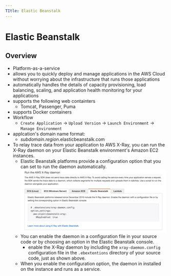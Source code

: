 ```yaml
---
TItle: Elastic Beanstalk
---
```


# Elastic Beanstalk

## Overview

- Platform-as-a-service
- allows you to quickly deploy and manage applications in the AWS Cloud without worrying about the infrastructure that runs those applications
- automatically handles the details of capacity provisioning, load balancing, scaling, and application health monitoring for your applications
- supports the following web containters
  - Tomcat, Passenger, Puma
- supports Docker containers
- Workflow
  - `Create Application` -> `Upload Version` -> `Launch Environment` -> `Manage Environment`
- applcation's domain name format:
  - _subdomain.region_.elasticbeanstalk.com
- To relay trace data from your application to AWS X-Ray, you can run the X-Ray daemon on your Elastic Beanstalk environment's Amazon EC2 instances. 
  - Elastic Beanstalk platforms provide a configuration option that you can set to run the daemon automatically.
  ![eb-enable-xray.png]
  - You can enable the daemon in a configuration file in your source code or by choosing an option in the Elastic Beanstalk console.
    - enable the X-Ray daemon by including the `xray-daemon.config` configuration file in the `.ebextentions` directory of your source code, just as shown above. 
  - When you enable the configuration option, the daemon in installed on the instance and runs as a service.

[eb-enable-xray.png]: ./images/eb-enable-xray.png